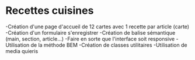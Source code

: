 # Recettes cuisines

-Création d'une page d'accueil de 12 cartes avec 1 recette par article (carte)
-Création d'un formulaire s'enregistrer
-Création de balise sémantique (main, section, article...)
-Faire en sorte que l'interface soit responsive
-Utilisation de la méthode BEM
-Création de classes utilitaires
-Utilisation de media quieris



